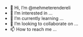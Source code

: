 - 👋 Hi, I’m @mehmeterendereli
- 👀 I’m interested in ...
- 🌱 I’m currently learning ...
- 💞️ I’m looking to collaborate on ...
- 📫 How to reach me ...

<!---
mehmeterendereli/mehmeterendereli is a ✨ special ✨ repository because its `README.md` (this file) appears on your GitHub profile.
You can click the Preview link to take a look at your changes.
--->
